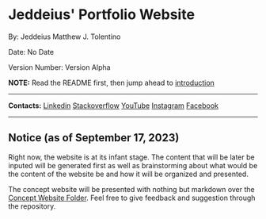 # Jeddeius' Portfolio Website

By: Jeddeius Matthew J. Tolentino

Date: No Date

Version Number: Version Alpha

**NOTE:** Read the README first, then jump ahead to [introduction](Project%20Documentation/content/section1/01-introduction.md)

---

**Contacts:**
[Linkedin]
[Stackoverflow]
[YouTube]
[Instagram]
[Facebook]

---

## Notice (as of September 17, 2023)

Right now, the website is at its infant stage. The content that will be later be inputed will be generated first as well as brainstorming about what would be the content of the website be and how it will be organized and presented.

The concept website will be presented with nothing but markdown over the [Concept Website Folder](Concept%20Website/index.md). Feel free to give feedback and suggestion through the repository.

<!-- REFERENCES -->

[Linkedin]: https://www.linkedin.com/in/jeddeius-matthew-tolentino-52200b219/ "Linkedin Profile"

[YouTube]: https://www.youtube.com/channel/UCwhGC-fazM5BbuLePzO_5bA "YouTube Channel"

[Instagram]: https://www.instagram.com/ "Instagram Profile"

[Facebook]: https://www.facebook.com/ "Facebook Business Profile"

[Stackoverflow]: https://stackoverflow.com/users/15348463/jeddeius "Stackoverflow Profile"